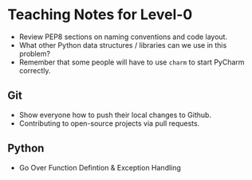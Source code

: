 # Teaching Notes for Level-0
- Review PEP8 sections on naming conventions and code layout.
- What other Python data structures / libraries can we use in this problem?
- Remember that some people will have to use `charm` to start
PyCharm correctly.

## Git 
- Show everyone how to push their local changes to Github.
- Contributing to open-source projects via pull requests.

## Python
- Go Over Function Defintion & Exception Handling